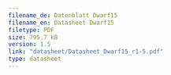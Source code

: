 ```yaml
---
filename_de: Datenblatt Dwarf15
filename_en: Datasheet Dwarf15
filetype: PDF
size: 795.7 kB
version: 1.5
link: "datasheet/Datasheet_Dwarf15_r1-5.pdf"
type: datasheet
---
```

